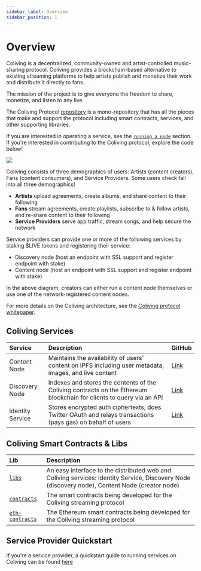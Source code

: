 ```yaml
---
sidebar_label: Overview
sidebar_position: 1
---
```


# Overview

Coliving is a decentralized, community-owned and artist-controlled music-sharing protocol. Coliving provides a blockchain-based alternative to existing streaming platforms to help artists publish and monetize their work and distribute it directly to fans.

The mission of the project is to give everyone the freedom to share, monetize, and listen to any live.

The Coliving Protocol [repository](https://github.com/dgc-network/coliving-protocol) is a mono-repository that has all the pieces that make and support the protocol including smart contracts, services, and other supporting libraries.

If you are interested in operating a service, see the [`running a node`](../token/running-a-node/introduction.md) section. If you're interested in contributing to the Coliving protocol, explore the code below!

![](/img/architecture.png)

Coliving consists of three demographics of users: Artists (content creators), Fans (content consumers), and Service Providers. Some users check fall into all three demographics!

- **Artists** upload agreements, create albums, and share content to their following
- **Fans** stream agreements, create playlists, subscribe to & follow artists, and re-share content to their following
- **Service Providers** serve app traffic, stream songs, and help secure the network

Service providers can provide one or more of the following services by staking $LIVE tokens and registering their service:

- Discovery node \(host an endpoint with SSL support and register endpoint with stake\)
- Content node \(host an endpoint with SSL support and register endpoint with stake\)

In the above diagram, creators can either run a content node themselves or use one of the network-registered content nodes.

For more details on the Coliving architecture, see the [Coliving protocol whitepaper](whitepaper.md).

## Coliving Services

| Service          | Description                                                                                                        | GitHub                                                                                  |
| :--------------- | :----------------------------------------------------------------------------------------------------------------- | :-------------------------------------------------------------------------------------- |
| Content Node     | Maintains the availability of users' content on IPFS including user metadata, images, and live content            | [Link](https://github.com/dgc-network/coliving-protocol/tree/master/content-node)       |
| Discovery Node   | Indexes and stores the contents of the Coliving contracts on the Ethereum blockchain for clients to query via an API | [Link](https://github.com/dgc-network/coliving-protocol/tree/master/discovery-node) |
| Identity Service | Stores encrypted auth ciphertexts, does Twitter OAuth and relays transactions (pays gas) on behalf of users        | [Link](https://github.com/dgc-network/coliving-protocol/tree/master/identity-service)   |

## Coliving Smart Contracts & Libs

| Lib                                                                                           | Description                                                                                                                                          |
| :-------------------------------------------------------------------------------------------- | :--------------------------------------------------------------------------------------------------------------------------------------------------- |
| [`libs`](https://github.com/dgc-network/coliving-protocol/tree/master/libs)                   | An easy interface to the distributed web and Coliving services: Identity Service, Discovery Node \(discovery node\), Content Node \(creator node\) |
| [`contracts`](https://github.com/dgc-network/coliving-protocol/tree/master/contracts)         | The smart contracts being developed for the Coliving streaming protocol                                                                                |
| [`eth-contracts`](https://github.com/dgc-network/coliving-protocol/tree/master/eth-contracts) | The Ethereum smart contracts being developed for the Coliving streaming protocol                                                                       |

## Service Provider Quickstart

If you're a service provider, a quickstart guide to running services on Coliving can be found [here](../token/running-a-node/introduction.md)
